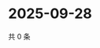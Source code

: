 # 2025-09-28

共 0 条

<!-- BEGIN ZHIHUVIDEO -->
<!-- 最后更新时间 Sun Sep 28 2025 19:08:32 GMT+0800 (China Standard Time) -->

<!-- END ZHIHUVIDEO -->
